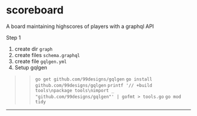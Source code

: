 # scoreboard

A board maintaining highscores of players with a graphql API

Step 1

1. create dir `graph`
2. create files `schema.graphql`
3. create file `gqlgen.yml `
4. Setup gqlgen

> > `go get github.com/99designs/gqlgen`
> > `go install github.com/99designs/gqlgen`
> > `printf '// +build tools\npackage tools\nimport _ "github.com/99designs/gqlgen"' | gofmt > tools.go`
> > `go mod tidy`

---
